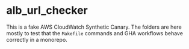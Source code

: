 # alb_url_checker

This is a fake AWS CloudWatch Synthetic Canary. The folders are here mostly to test that the `Makefile` commands and GHA workflows behave correctly in a monorepo.
